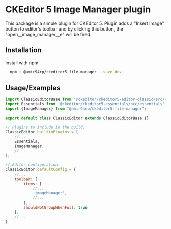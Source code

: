 
# CKEditor 5 Image Manager plugin

This package is a simple plugin for CKEditor 5. Plugin adds a "Insert Image" button to editor's toolbar and by clicking this button, the "open__image_manager__e" will be fired.


## Installation

Install with npm

```bash
  npm i @amir94rp/ckeditor5-file-manager --save-dev
```

## Usage/Examples

```javascript
import ClassicEditorBase from '@ckeditor/ckeditor5-editor-classic/src/classiceditor';
import Essentials from '@ckeditor/ckeditor5-essentials/src/essentials';
import {ImageManager} from "@amir94rp/ckeditor5-file-manager";

export default class ClassicEditor extends ClassicEditorBase {}

// Plugins to include in the build.
ClassicEditor.builtinPlugins = [
    //...
    Essentials,
    ImageManager,
    //...
];

// Editor configuration.
ClassicEditor.defaultConfig = {
    //...
    toolbar: {
        items: [
            //...
            'imageManager',
            //...
        ],
        shouldNotGroupWhenFull: true
    },
    //...
}
```

